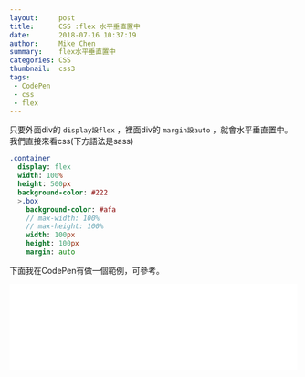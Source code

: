 ```yaml
---
layout:     post
title:      CSS :flex 水平垂直置中
date:       2018-07-16 10:37:19
author:     Mike Chen
summary:    flex水平垂直置中
categories: CSS
thumbnail:  css3
tags:
 - CodePen
 - css
 - flex
---
```


只要外面div的 `display設flex` ，裡面div的 `margin設auto` ，就會水平垂直置中。<br>
我們直接來看css(下方語法是sass)

```sass
.container
  display: flex
  width: 100%
  height: 500px
  background-color: #222
  >.box
    background-color: #afa
    // max-width: 100%
    // max-height: 100%
    width: 100px
    height: 100px
    margin: auto
```

下面我在CodePen有做一個範例，可參考。

<div class="iframe-rwd">
    <iframe scrolling='no' title='flex水平垂直置中' src='//codepen.io/mikechen2017/embed/LBPZeK/?height=265&theme-id=0&default-tab=css,result&embed-version=2' frameborder='no' allowtransparency='true' allowfullscreen='true' style='width: 100%;'>See the Pen <a href='https://codepen.io/mikechen2017/pen/LBPZeK/'>flex水平垂直置中</a> by Mike Chen (<a href='https://codepen.io/mikechen2017'>@mikechen2017</a>) on <a href='https://codepen.io'>CodePen</a>.
</iframe>
</div>

